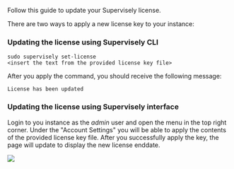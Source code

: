 Follow this guide to update your Supervisely license.

There are two ways to apply a new license key to your instance:

### Updating the license using Supervisely CLI

```
sudo supervisely set-license 
<insert the text from the provided license key file>
```
After you apply the command, you should receive the following message:
```
License has been updated
```

### Updating the license using Supervisely interface

Login to you instance as the *admin* user and open the menu in the top right corner. Under the "Account Settings" you will be able to apply the contents of the provided license key file. After you successfully apply the key, the page will update to display the new license enddate.

![](https://github.com/supervisely/docs/raw/master/enterprise/post-installation/change-password.png)
